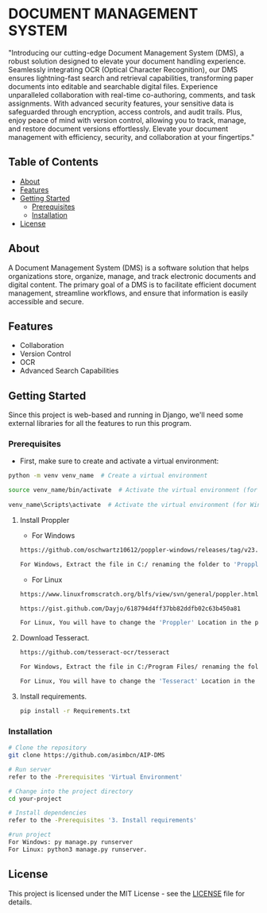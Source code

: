 # DOCUMENT MANAGEMENT SYSTEM

"Introducing our cutting-edge Document Management System (DMS), a robust solution designed to elevate your document handling experience. Seamlessly integrating OCR (Optical Character Recognition), our DMS ensures lightning-fast search and retrieval capabilities, transforming paper documents into editable and searchable digital files. Experience unparalleled collaboration with real-time co-authoring, comments, and task assignments. With advanced security features, your sensitive data is safeguarded through encryption, access controls, and audit trails. Plus, enjoy peace of mind with version control, allowing you to track, manage, and restore document versions effortlessly. Elevate your document management with efficiency, security, and collaboration at your fingertips."

## Table of Contents

- [About](#about)
- [Features](#features)
- [Getting Started](#getting-started)
  - [Prerequisites](#prerequisites)
  - [Installation](#installation)
- [License](#license)

## About

A Document Management System (DMS) is a software solution that helps organizations store, organize, manage, and track electronic documents and digital content. The primary goal of a DMS is to facilitate efficient document management, streamline workflows, and ensure that information is easily accessible and secure.

## Features

- Collaboration
- Version Control
- OCR
- Advanced Search Capabilities

## Getting Started

Since this project is web-based and running in Django, we'll need some external libraries for all the features to run this program.

### Prerequisites

- First, make sure to create and activate a virtual environment:

```bash
python -m venv venv_name  # Create a virtual environment

source venv_name/bin/activate  # Activate the virtual environment (for macOS/Linux)
      
venv_name\Scripts\activate  # Activate the virtual environment (for Windows) 
```

1. Install Proppler

    - For Windows

    ```bash 
    https://github.com/oschwartz10612/poppler-windows/releases/tag/v23.11.0-0

    For Windows, Extract the file in C:/ renaming the folder to 'Proppler'
    ```

    - For Linux

     ```bash 
    https://www.linuxfromscratch.org/blfs/view/svn/general/poppler.html

    https://gist.github.com/Dayjo/618794d4ff37bb82ddfb02c63b450a81

    For Linux, You will have to change the 'Proppler' Location in the project file '../DMS/System/utils.py' in 'extract_text_from_pdf' function.

    ```

2. Download Tesseract.

      ```bash
      https://github.com/tesseract-ocr/tesseract

      For Windows, Extract the file in C:/Program Files/ renaming the folder to 'Tesseract-OCR'

      For Linux, You will have to change the 'Tesseract' Location in the project file '../DMS/System/utils.py' in 'extract_text_from_pdf' function.
      ```

3. Install requirements.

      ```bash 
    pip install -r Requirements.txt
    ```

### Installation

```bash
# Clone the repository
git clone https://github.com/asimbcn/AIP-DMS

# Run server
refer to the -Prerequisites 'Virtual Environment'

# Change into the project directory
cd your-project

# Install dependencies
refer to the -Prerequisites '3. Install requirements'

#run project
For Windows: py manage.py runserver
For Linux: python3 manage.py runserver.

```

## License

This project is licensed under the MIT License - see the [LICENSE](LICENSE) file for details.